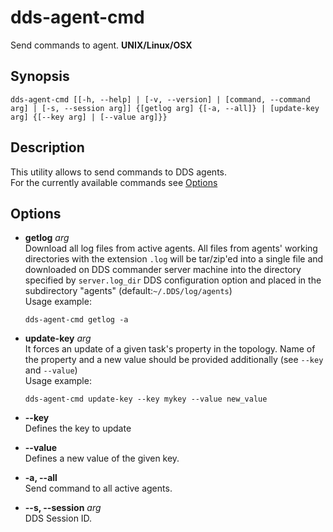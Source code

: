 # dds-agent-cmd

Send commands to agent. **UNIX/Linux/OSX**

## Synopsis

```shell
dds-agent-cmd [[-h, --help] | [-v, --version] | [command, --command arg] | [-s, --session arg]] {[getlog arg] {[-a, --all]} | [update-key arg] {[--key arg] | [--value arg]}}
```

## Description

This utility allows to send commands to DDS agents.  
For the currently available commands see [Options](#options)

## Options

* **getlog** *arg*  
Download all log files from active agents. All files from agents' working directories with the extension `.log` will be tar/zip'ed into a single file and downloaded on DDS commander server machine into the directory specified by `server.log_dir` DDS configuration option and placed in the subdirectory "agents" (default:`~/.DDS/log/agents`)  
Usage example:

  ```shell
  dds-agent-cmd getlog -a
  ```

* **update-key** *arg*  
It forces an update of a given task's property in the topology. Name of the property and a new value should be provided additionally (see `--key` and `--value`)  
Usage example:

  ```shell
  dds-agent-cmd update-key --key mykey --value new_value
  ```

* **--key**  
Defines the key to update

* **--value**  
Defines a new value of the given key.

* **-a, --all**  
Send command to all active agents.

* **--s, --session** *arg*  
DDS Session ID.
